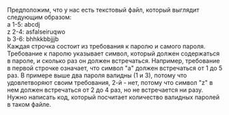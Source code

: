 Предположим, что у нас есть текстовый файл, который выглядит следующим образом:
<br> a 1-5: abcdj
<br> z 2-4: asfalseiruqwo
<br> b 3-6: bhhkkbbjjjb
<br> Каждая строчка состоит из требования к паролю и самого пароля. Требование к паролю указывает символ, который должен содержаться в пароле, и сколько раз он должен встречаться. Например, требование в первой строчке означает, что символ "a" должен встречаться от 1 до 5 раз. В примере выше два пароля валидны (1 и 3), потому что удовлетворяют своим требования, 2-й - нет, потому что символ "z" в нем должен встречаться от 2 до 4 раз, но не встречается ни разу.
Нужно написать код, который посчитает количество валидных паролей в таком файле.
